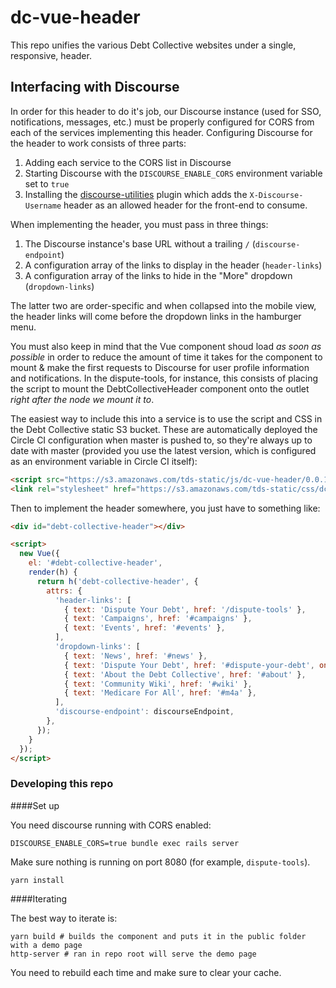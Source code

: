 # dc-vue-header

This repo unifies the various Debt Collective websites under a single, responsive, header.

## Interfacing with Discourse

In order for this header to do it's job, our Discourse instance (used for SSO, notifications, messages, etc.) must be properly configured for CORS from each of the services implementing this header. Configuring Discourse for the header to work consists of three parts:

1.  Adding each service to the CORS list in Discourse
2.  Starting Discourse with the `DISCOURSE_ENABLE_CORS` environment variable set to `true`
3.  Installing the [discourse-utilities](https://github.com/debtcollective/discourse-utilities) plugin which adds the `X-Discourse-Username` header as an allowed header for the front-end to consume.

When implementing the header, you must pass in three things:

1.  The Discourse instance's base URL without a trailing `/` (`discourse-endpoint`)
2.  A configuration array of the links to display in the header (`header-links`)
3.  A configuration array of the links to hide in the "More" dropdown (`dropdown-links`)

The latter two are order-specific and when collapsed into the mobile view, the header links will come before the dropdown links in the hamburger menu.

You must also keep in mind that the Vue component shoud load _as soon as possible_ in order to reduce the amount of time it takes for the component to mount & make the first requests to Discourse for user profile information and notifications. In the dispute-tools, for instance, this consists of placing the script to mount the DebtCollectiveHeader component onto the outlet _right after the node we mount it to_.

The easiest way to include this into a service is to use the script and CSS in the Debt Collective static S3 bucket. These are automatically deployed the Circle CI configuration when master is pushed to, so they're always up to date with master (provided you use the latest version, which is configured as an environment variable in Circle CI itself):

```html
<script src="https://s3.amazonaws.com/tds-static/js/dc-vue-header/0.0.1/index.min.js"></script>
<link rel="stylesheet" href="https://s3.amazonaws.com/tds-static/css/dc-vue-header/0.0.1/index.min.css" />
```

Then to implement the header somewhere, you just have to something like:

```html
<div id="debt-collective-header"></div>

<script>
  new Vue({
    el: '#debt-collective-header',
    render(h) {
      return h('debt-collective-header', {
        attrs: {
          'header-links': [
            { text: 'Dispute Your Debt', href: '/dispute-tools' },
            { text: 'Campaigns', href: '#campaigns' },
            { text: 'Events', href: '#events' },
          ],
          'dropdown-links': [
            { text: 'News', href: '#news' },
            { text: 'Dispute Your Debt', href: '#dispute-your-debt', onclick: 'window.loggit()' },
            { text: 'About the Debt Collective', href: '#about' },
            { text: 'Community Wiki', href: '#wiki' },
            { text: 'Medicare For All', href: '#m4a' },
          ],
          'discourse-endpoint': discourseEndpoint,
        },
      });
    }
  });
</script>
```

### Developing this repo

####Set up

You need discourse running with CORS enabled:

```
DISCOURSE_ENABLE_CORS=true bundle exec rails server
```

Make sure nothing is running on port 8080 (for example, `dispute-tools`).

```
yarn install
```

####Iterating

The best way to iterate is:

```
yarn build # builds the component and puts it in the public folder with a demo page
http-server # ran in repo root will serve the demo page
```

You need to rebuild each time and make sure to clear your cache.
